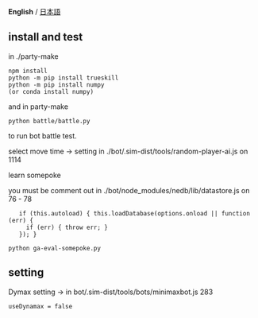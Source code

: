 __English__ / [日本語](./README-ja.md)

## install and test

in ./party-make
```cd bot
npm install
python -m pip install trueskill
python -m pip install numpy 
(or conda install numpy)
```

and in party-make
```
python battle/battle.py
```
to run bot battle test.

select move time -> setting in ./bot/.sim-dist/tools/random-player-ai.js on 1114

learn somepoke

you must be comment out in ./bot/node_modules/nedb/lib/datastore.js on 76 - 78
```
   if (this.autoload) { this.loadDatabase(options.onload || function (err) {
     if (err) { throw err; }
   }); }
```


```
python ga-eval-somepoke.py
```

## setting
Dymax setting -> in bot/.sim-dist/tools/bots/minimaxbot.js 283
```
useDynamax = false
```
